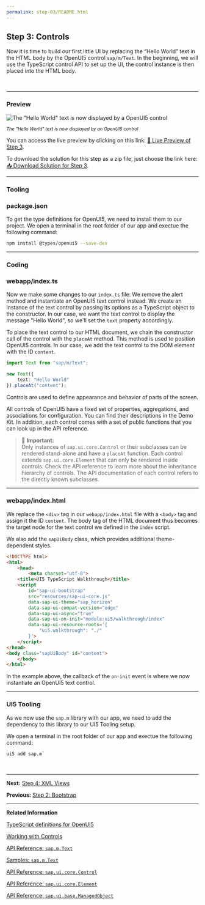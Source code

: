 ```yaml
---
permalink: step-03/README.html
---
```


## Step 3: Controls

Now it is time to build our first little UI by replacing the “Hello World” text in the HTML body by the OpenUI5 control `sap/m/Text`. In the beginning, we will use the TypeScript control API to set up the UI, the control instance is then placed into the HTML body.

&nbsp;

***

### Preview

![](https://sdk.openui5.org/docs/topics/loio30a42d381b9e4388bf7fdc0b941e5381_LowRes.png "The \"Hello World\" text is now displayed by a OpenUI5 control")

<sup>*The "Hello World" text is now displayed by an OpenUI5 control*</sup>


You can access the live preview by clicking on this link: [🔗 Live Preview of Step 3](https://sap-samples.github.io/ui5-typescript-walkthrough/step-03/index-cdn.html).

To download the solution for this step as a zip file, just choose the link here: [📥 Download Solution for Step 3](https://sap-samples.github.io/ui5-typescript-walkthrough/ui5-typescript-walkthrough-step-03.zip).

***

### Tooling

### package.json

To get the type definitions for OpenUI5, we need to install them to our project. We open a terminal in the root folder of our app and exectue the following command:

```sh
npm install @types/openui5 --save-dev
```

***

### Coding

### webapp/index.ts

Now we make some changes to our `index.ts` file: We remove the alert method and instantiate an OpenUI5 text control instead. We create an instance of the text control by passing its options as a TypeScript object to the constructor. In our case, we want the text control to display the message "Hello World", so we'll set the `text` property accordingly. 

To place the text control to our HTML document, we chain the constructor call of the control with the `placeAt` method. This method is used to position OpenUI5 controls. In our case, we add the text control to the DOM element with the ID `content`.

```ts
import Text from "sap/m/Text";

new Text({
    text: "Hello World"
}).placeAt("content");
```

Controls are used to define appearance and behavior of parts of the screen.

All controls of OpenUI5 have a fixed set of properties, aggregations, and associations for configuration. You can find their descriptions in the Demo Kit. In addition, each control comes with a set of public functions that you can look up in the API reference.

> 📌 **Important:** <br>
> Only instances of `sap.ui.core.Control` or their subclasses can be rendered stand-alone and have a `placeAt` function. Each control extends `sap.ui.core.Element` that can only be rendered inside controls. Check the API reference to learn more about the inheritance hierarchy of controls. The API documentation of each control refers to the directly known subclasses.

***

### webapp/index.html

We replace the `<div>` tag in our `webapp/index.html` file with a `<body>` tag and assign it the ID `content`. The body tag of the HTML document thus becomes the target node for the text control we defined in the `index` script.

We also add the `sapUiBody` class, which provides additional theme-dependent styles.

```html
<!DOCTYPE html>
<html>
    <head>
        <meta charset="utf-8">
	<title>UI5 TypeScript Walkthrough</title>
	<script
		id="sap-ui-bootstrap"
		src="resources/sap-ui-core.js"
		data-sap-ui-theme="sap_horizon"
		data-sap-ui-compat-version="edge"
		data-sap-ui-async="true"
		data-sap-ui-on-init="module:ui5/walkthrough/index"
		data-sap-ui-resource-roots='{
            "ui5.walkthrough": "./"
		}'>
	</script>
</head>
<body class="sapUiBody" id="content">
    </body>
</html>
```

In the example above, the callback of the `on-init` event is where we now instantiate an OpenUI5 text control. 

***


### UI5 Tooling

As we now use the `sap.m` library with our app, we need to add the dependency to this library to our UI5 Tooling setup. 

We open a terminal in the root folder of our app and exectue the following command:

```sh 
ui5 add sap.m` 
```

&nbsp;

***

**Next:** [Step 4: XML Views](../step-04/README.html "Putting all our UI into the index.html file will very soon result in a messy setup and there is quite a bit of work ahead of us. So let’s do a first modularization by putting the sap/m/Text control into a dedicated view.")

**Previous:** [Step 2: Bootstrap](../step-02/README.html "Before we can do something with OpenUI5, we need to load and initialize it. This process of loading and initializing OpenUI5 is called bootstrapping. Once this bootstrapping is finished, we simply display an alert.")

***

**Related Information** 

[TypeScript definitions for OpenUI5](https://www.npmjs.com/package/@types/openui5)

[Working with Controls](https://sdk.openui5.org/topic/91f0a22d6f4d1014b6dd926db0e91070.html "Controls are used to define the appearance and behavior of screen areas.")

[API Reference: `sap.m.Text`](https://sdk.openui5.orgapi/sap.m.Text)

[Samples: `sap.m.Text` ](https://sdk.openui5.orgentity/sap.m.Text)

[API Reference: `sap.ui.core.Control`](https://sdk.openui5.orgapi/sap.ui.core.Control)

[API Reference: `sap.ui.core.Element`](https://sdk.openui5.orgapi/sap.ui.core.Element)

[API Reference: `sap.ui.base.ManagedObject`](https://sdk.openui5.orgapi/sap.ui.base.ManagedObject)